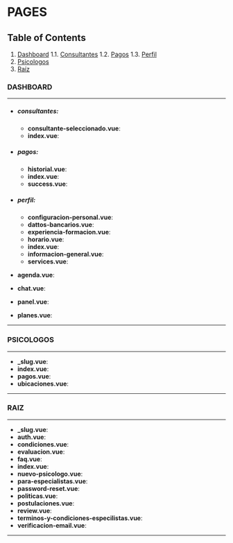 # PAGES

## Table of Contents

1. [Dashboard](#dashboard)
   1.1. [Consultantes](#consultantes)
   1.2. [Pagos](#pagos)
   1.3. [Perfil](#perfil)
2. [Psicologos](#psicologos)
3. [Raíz](#raiz)

### DASHBOARD

---

-   ##### consultantes:

    -   **consultante-seleccionado.vue**:
    -   **index.vue**:

-   ##### pagos:

    -   **historial.vue**:
    -   **index.vue**:
    -   **success.vue**:

-   ##### perfil:

    -   **configuracion-personal.vue**:
    -   **dattos-bancarios.vue**:
    -   **experiencia-formacion.vue**:
    -   **horario.vue**:
    -   **index.vue**:
    -   **informacion-general.vue**:
    -   **services.vue**:

-   **agenda.vue**:
-   **chat.vue**:
-   **panel.vue**:
-   **planes.vue**:

---

### PSICOLOGOS

---

-   **\_slug.vue**:
-   **index.vue**:
-   **pagos.vue**:
-   **ubicaciones.vue**:

---

### RAIZ

---

-   **\_slug.vue**:
-   **auth.vue**:
-   **condiciones.vue**:
-   **evaluacion.vue**:
-   **faq.vue**:
-   **index.vue**:
-   **nuevo-psicologo.vue**:
-   **para-especialistas.vue**:
-   **password-reset.vue**:
-   **politicas.vue**:
-   **postulaciones.vue**:
-   **review.vue**:
-   **terminos-y-condiciones-especilistas.vue**:
-   **verificacion-email.vue**:

---
